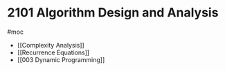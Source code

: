 # 2101 Algorithm Design and Analysis
#moc 

- [[Complexity Analysis]]
- [[Recurrence Equations]]
- [[003 Dynamic Programming]]
